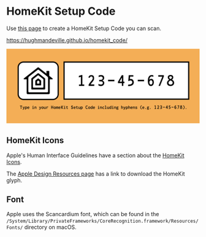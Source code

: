 # HomeKit Setup Code

Use [this page](https://hughmandeville.github.io/homekit_code/) to create a HomeKit Setup Code you can scan.

https://hughmandeville.github.io/homekit_code/

![Page Screenshot](/images/page_screenshot.png)

## HomeKit Icons

Apple's Human Interface Guidelines have a section about the [HomeKit Icons](https://developer.apple.com/design/human-interface-guidelines/homekit/overview/icons/). 

The [Apple Design Resources page](https://developer.apple.com/design/resources/) has a link to download the HomeKit glyph.

## Font

Apple uses the Scancardium font, which can be found in the `/System/Library/PrivateFrameworks/CoreRecognition.framework/Resources/Fonts/` directory on macOS.
